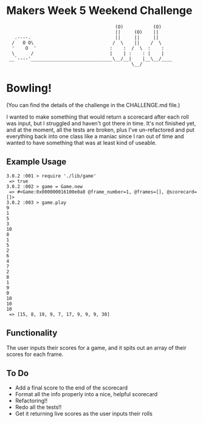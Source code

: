 Makers Week 5 Weekend Challenge
=================
```
                                        (O)           (O)
                                        ||     (O)    ||
   .----.                               ||     ||     ||
  /   O O\                             /  \    ||    /  \
  '    O  '                           :    :  /  \  :    :
  \      /                            |    | :    : |    |
 __`----'______________________________\__/__|    |__\__/____
                                              \__/
```
# Bowling!

(You can find the details of the challenge in the CHALLENGE.md file.)

I wanted to make something that would return a scorecard after each roll was input,
but I struggled and haven't got there in time. It's not finished yet, and at the moment,
all the tests are broken, plus I've un-refactored and put everything back into one
class like a maniac since I ran out of time and wanted to have something that was
at least kind of useable.

## Example Usage
```
3.0.2 :001 > require './lib/game'
 => true 
3.0.2 :002 > game = Game.new
 => #<Game:0x000000016100e0a8 @frame_number=1, @frames=[], @scorecard=[]> 
3.0.2 :003 > game.play
9
1
5
3
10
8
1
5
2
6
4
7
2
8
1
9
0
10
10
10
 => [15, 8, 19, 9, 7, 17, 9, 9, 9, 30]
 ```
## Functionality
The user inputs their scores for a game, and it spits out an array of their scores for each frame.

## To Do 
- Add a final score to the end of the scorecard
- Format all the info properly into a nice, helpful scorecard
- Refactoring!!
- Redo all the tests!!
- Get it returning live scores as the user inputs their rolls